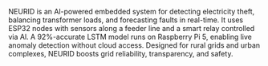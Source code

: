 NEURID is an Al-powered embedded system for detecting electricity theft, balancing transformer loads, and forecasting faults in real-time. It uses ESP32 nodes with sensors along a feeder line and a smart relay controlled via Al. A 92%-accurate LSTM model runs on Raspberry Pi 5, enabling live anomaly detection without cloud access. Designed for rural grids and urban complexes, NEURID boosts grid reliability, transparency, and safety.
